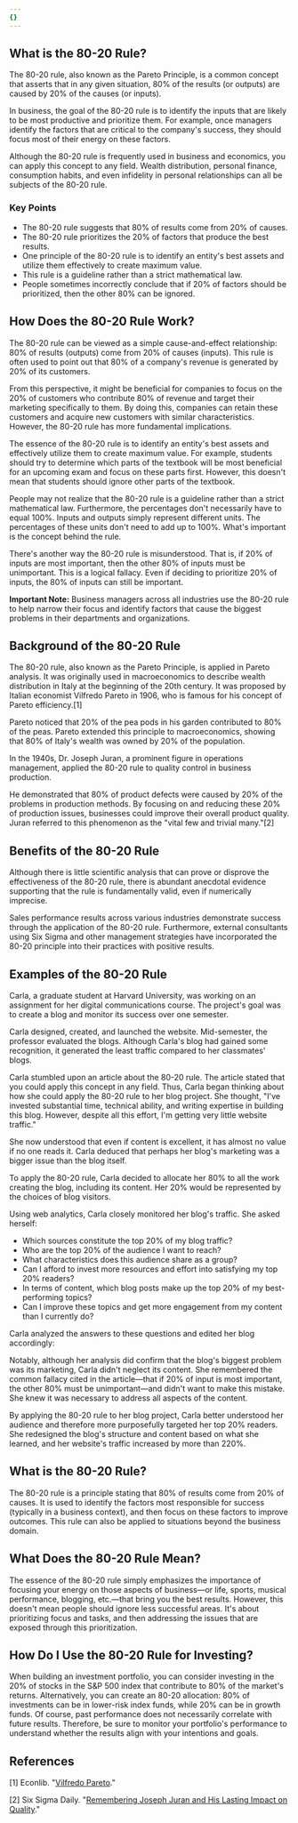```yaml
---
{}
---
```


## What is the 80-20 Rule?

The 80-20 rule, also known as the Pareto Principle, is a common concept that asserts that in any given situation, 80% of the results (or outputs) are caused by 20% of the causes (or inputs).

In business, the goal of the 80-20 rule is to identify the inputs that are likely to be most productive and prioritize them. For example, once managers identify the factors that are critical to the company's success, they should focus most of their energy on these factors.

Although the 80-20 rule is frequently used in business and economics, you can apply this concept to any field. Wealth distribution, personal finance, consumption habits, and even infidelity in personal relationships can all be subjects of the 80-20 rule.

### Key Points

- The 80-20 rule suggests that 80% of results come from 20% of causes.
- The 80-20 rule prioritizes the 20% of factors that produce the best results.
- One principle of the 80-20 rule is to identify an entity's best assets and utilize them effectively to create maximum value.
- This rule is a guideline rather than a strict mathematical law.
- People sometimes incorrectly conclude that if 20% of factors should be prioritized, then the other 80% can be ignored.

## How Does the 80-20 Rule Work?

The 80-20 rule can be viewed as a simple cause-and-effect relationship: 80% of results (outputs) come from 20% of causes (inputs). This rule is often used to point out that 80% of a company's revenue is generated by 20% of its customers.

From this perspective, it might be beneficial for companies to focus on the 20% of customers who contribute 80% of revenue and target their marketing specifically to them. By doing this, companies can retain these customers and acquire new customers with similar characteristics. However, the 80-20 rule has more fundamental implications.

The essence of the 80-20 rule is to identify an entity's best assets and effectively utilize them to create maximum value. For example, students should try to determine which parts of the textbook will be most beneficial for an upcoming exam and focus on these parts first. However, this doesn't mean that students should ignore other parts of the textbook.

People may not realize that the 80-20 rule is a guideline rather than a strict mathematical law. Furthermore, the percentages don't necessarily have to equal 100%. Inputs and outputs simply represent different units. The percentages of these units don't need to add up to 100%. What's important is the concept behind the rule.

There's another way the 80-20 rule is misunderstood. That is, if 20% of inputs are most important, then the other 80% of inputs must be unimportant. This is a logical fallacy. Even if deciding to prioritize 20% of inputs, the 80% of inputs can still be important.

**Important Note:** Business managers across all industries use the 80-20 rule to help narrow their focus and identify factors that cause the biggest problems in their departments and organizations.

## Background of the 80-20 Rule

The 80-20 rule, also known as the Pareto Principle, is applied in Pareto analysis. It was originally used in macroeconomics to describe wealth distribution in Italy at the beginning of the 20th century. It was proposed by Italian economist Vilfredo Pareto in 1906, who is famous for his concept of Pareto efficiency.[1]

Pareto noticed that 20% of the pea pods in his garden contributed to 80% of the peas. Pareto extended this principle to macroeconomics, showing that 80% of Italy's wealth was owned by 20% of the population.

In the 1940s, Dr. Joseph Juran, a prominent figure in operations management, applied the 80-20 rule to quality control in business production.

He demonstrated that 80% of product defects were caused by 20% of the problems in production methods. By focusing on and reducing these 20% of production issues, businesses could improve their overall product quality. Juran referred to this phenomenon as the "vital few and trivial many."[2]

## Benefits of the 80-20 Rule

Although there is little scientific analysis that can prove or disprove the effectiveness of the 80-20 rule, there is abundant anecdotal evidence supporting that the rule is fundamentally valid, even if numerically imprecise.

Sales performance results across various industries demonstrate success through the application of the 80-20 rule. Furthermore, external consultants using Six Sigma and other management strategies have incorporated the 80-20 principle into their practices with positive results.

## Examples of the 80-20 Rule

Carla, a graduate student at Harvard University, was working on an assignment for her digital communications course. The project's goal was to create a blog and monitor its success over one semester.

Carla designed, created, and launched the website. Mid-semester, the professor evaluated the blogs. Although Carla's blog had gained some recognition, it generated the least traffic compared to her classmates' blogs.

Carla stumbled upon an article about the 80-20 rule. The article stated that you could apply this concept in any field. Thus, Carla began thinking about how she could apply the 80-20 rule to her blog project. She thought, "I've invested substantial time, technical ability, and writing expertise in building this blog. However, despite all this effort, I'm getting very little website traffic."

She now understood that even if content is excellent, it has almost no value if no one reads it. Carla deduced that perhaps her blog's marketing was a bigger issue than the blog itself.

To apply the 80-20 rule, Carla decided to allocate her 80% to all the work creating the blog, including its content. Her 20% would be represented by the choices of blog visitors.

Using web analytics, Carla closely monitored her blog's traffic. She asked herself:

- Which sources constitute the top 20% of my blog traffic?
- Who are the top 20% of the audience I want to reach?
- What characteristics does this audience share as a group?
- Can I afford to invest more resources and effort into satisfying my top 20% readers?
- In terms of content, which blog posts make up the top 20% of my best-performing topics?
- Can I improve these topics and get more engagement from my content than I currently do?

Carla analyzed the answers to these questions and edited her blog accordingly:

Notably, although her analysis did confirm that the blog's biggest problem was its marketing, Carla didn't neglect its content. She remembered the common fallacy cited in the article—that if 20% of input is most important, the other 80% must be unimportant—and didn't want to make this mistake. She knew it was necessary to address all aspects of the content.

By applying the 80-20 rule to her blog project, Carla better understood her audience and therefore more purposefully targeted her top 20% readers. She redesigned the blog's structure and content based on what she learned, and her website's traffic increased by more than 220%.

## What is the 80-20 Rule?

The 80-20 rule is a principle stating that 80% of results come from 20% of causes. It is used to identify the factors most responsible for success (typically in a business context), and then focus on these factors to improve outcomes. This rule can also be applied to situations beyond the business domain.

## What Does the 80-20 Rule Mean?

The essence of the 80-20 rule simply emphasizes the importance of focusing your energy on those aspects of business—or life, sports, musical performance, blogging, etc.—that bring you the best results. However, this doesn't mean people should ignore less successful areas. It's about prioritizing focus and tasks, and then addressing the issues that are exposed through this prioritization.

## How Do I Use the 80-20 Rule for Investing?

When building an investment portfolio, you can consider investing in the 20% of stocks in the S&P 500 index that contribute to 80% of the market's returns. Alternatively, you can create an 80-20 allocation: 80% of investments can be in lower-risk index funds, while 20% can be in growth funds. Of course, past performance does not necessarily correlate with future results. Therefore, be sure to monitor your portfolio's performance to understand whether the results align with your intentions and goals.

## References

[1] Econlib. "[Vilfredo Pareto](https://www.econlib.org/library/Enc/bios/Pareto.html)."

[2] Six Sigma Daily. "[Remembering Joseph Juran and His Lasting Impact on Quality](https://www.sixsigmadaily.com/remembering-joseph-juran-quality-improvement/)."